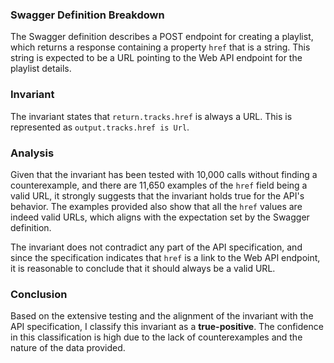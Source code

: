 ### Swagger Definition Breakdown
The Swagger definition describes a POST endpoint for creating a playlist, which returns a response containing a property `href` that is a string. This string is expected to be a URL pointing to the Web API endpoint for the playlist details.

### Invariant
The invariant states that `return.tracks.href` is always a URL. This is represented as `output.tracks.href is Url`.

### Analysis
Given that the invariant has been tested with 10,000 calls without finding a counterexample, and there are 11,650 examples of the `href` field being a valid URL, it strongly suggests that the invariant holds true for the API's behavior. The examples provided also show that all the `href` values are indeed valid URLs, which aligns with the expectation set by the Swagger definition.

The invariant does not contradict any part of the API specification, and since the specification indicates that `href` is a link to the Web API endpoint, it is reasonable to conclude that it should always be a valid URL.

### Conclusion
Based on the extensive testing and the alignment of the invariant with the API specification, I classify this invariant as a **true-positive**. The confidence in this classification is high due to the lack of counterexamples and the nature of the data provided.

